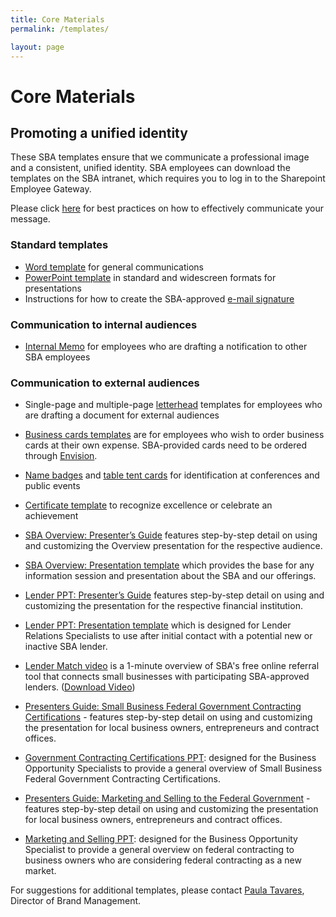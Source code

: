 ```yaml
---
title: Core Materials
permalink: /templates/

layout: page
---
```


# Core Materials

## Promoting a unified identity

These SBA templates ensure that we communicate a professional image and a consistent, unified identity. SBA employees can download the templates on the SBA intranet, which requires you to log in to the Sharepoint Employee Gateway.

Please click [here](https://sba123.sharepoint.com/offices/OMCS/Documents/Index%20Page/Need%20Help%20Developing%20Materials/SBA%20Brand%20Training%20for%20Program%20Offices%20Update-4.pdf) for best practices on how to effectively communicate your message.

### Standard templates
* [Word template](https://sba123.sharepoint.com/offices/OMCS/Pages/WordTemplate.aspx) for general communications
* [PowerPoint template](https://sba123.sharepoint.com/offices/OMCS/Pages/PowerpointTemplate.aspx) in standard and widescreen formats for presentations
* Instructions for how to create the SBA-approved [e-mail signature](https://sba123.sharepoint.com/offices/OMCS/Documents/EmailSignatureInstructions.docx)


### Communication to internal audiences 
* [Internal Memo](https://sba123.sharepoint.com/offices/OMCS/Documents/Template/SBA-Memo-Template.docx) for employees who are drafting a notification to other SBA employees

### Communication to external audiences 
* Single-page and multiple-page [letterhead](https://sba123.sharepoint.com/offices/OMCS/Pages/Letterhead-Template.aspx) templates for employees who are drafting a document for external audiences
* [Business cards templates](https://sba123.sharepoint.com/offices/OMCS/Pages/SBABusinessCards.aspx) are for employees who wish to order business cards at their own expense. SBA-provided cards need to be ordered through [Envision](https://envisionprintservices.com/).
* [Name badges](https://sba123.sharepoint.com/offices/OMCS/Pages/SBANameBadge.aspx) and [table tent cards](https://sba123.sharepoint.com/offices/OMCS/Documents/Template/SBA-Table-Tent-v2.pdf) for identification at conferences and public events
* [Certificate template](https://sba123.sharepoint.com/offices/OMCS/Documents/Index%20Page/What's%20New%20in%20Marketing/SBA-Certificate-FINAL-Editable.pdf) to recognize excellence or celebrate an achievement
* [SBA Overview: Presenter’s Guide](https://sba123.sharepoint.com/offices/OMCS/Documents/Program%20Specific%20Materials/Presenter's%20Guide%20-%20SBA%20Overview%20PPT%20-%20FINAL.pdf) features step-by-step detail on using and customizing the Overview presentation for the respective audience.
* [SBA Overview: Presentation template](https://sba123.sharepoint.com/offices/OMCS/Documents/Program%20Specific%20Materials/SBA%20Overview%20PPT%20-%20EDS%20Engagement%20Toolkit%20-%20v3%20-%209.18.18.pptx) which provides the base for any information session and presentation about the SBA and our offerings.
* [Lender PPT: Presenter’s Guide](https://sba123.sharepoint.com/offices/OMCS/Documents/Program%20Specific%20Materials/Presenter's%20Guide_Lender%20PowerPoint_FINAL_11_6_2018.pdf) features step-by-step detail on using and customizing the presentation for the respective financial institution.
* [Lender PPT: Presentation template](https://sba123.sharepoint.com/offices/OMCS/Documents/Program%20Specific%20Materials/Lender%20Presentation_FINAL_11_5_2018.pptx) which is designed for Lender Relations Specialists to use after initial contact with a potential new or inactive SBA lender.
* [Lender Match video](https://www.youtube.com/watch?v=coOBmCozDkI) is a 1-minute overview of SBA's free online referral tool that connects small businesses with participating SBA-approved lenders.  (<a 
href="{{ site.baseurl }}/assets/sba/video/lender-match.zip">Download Video</a>)
* [Presenters Guide: Small Business Federal Government Contracting Certifications](https://sba123.sharepoint.com/offices/OMCS/Documents/Program%20Specific%20Materials/PresentersGuide-SmallBusinessFedGovContractingCertifications.docx) - features step-by-step detail on using and customizing the presentation for local business owners, entrepreneurs and contract offices.
* [Government Contracting Certifications PPT](https://sba123.sharepoint.com/offices/OMCS/Documents/Program%20Specific%20Materials/SmallBusinessFederalGovernmentContractingCertifications.pptx): designed for the Business Opportunity Specialists to provide a general overview of Small Business Federal Government Contracting Certifications.

* [Presenters Guide: Marketing and Selling to the Federal Government](https://sba123.sharepoint.com/offices/OMCS/Documents/Program%20Specific%20Materials/Presenter'sGuide-MarketingandSelling.docx) - features step-by-step detail on using and customizing the presentation for local business owners, entrepreneurs and contract offices.

* [Marketing and Selling PPT](https://sba123.sharepoint.com/offices/OMCS/Documents/Program%20Specific%20Materials/MarketingandSelling-FederalGovernment.pptx): designed for the Business Opportunity Specialist to provide a general overview on federal contracting to business owners who are considering federal contracting as a new market.

For suggestions for additional templates, please contact [Paula Tavares](mailto:paula.tavares@sba.gov), Director of Brand Management.
